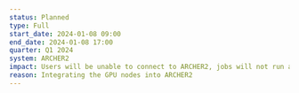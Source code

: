 ```yaml
---
status: Planned
type: Full
start_date: 2024-01-08 09:00
end_date: 2024-01-08 17:00
quarter: Q1 2024
system: ARCHER2
impact: Users will be unable to connect to ARCHER2, jobs will not run and users will not have access to data on ARCHER2   
reason: Integrating the GPU nodes into ARCHER2
---
```


